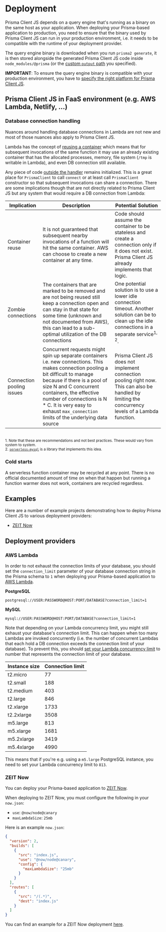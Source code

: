 # Deployment

Prisma Client JS depends on a query engine that's running as a binary on the same host as your application. When deploying your Prisma-based application to production, you need to ensure that the binary used by Prisma Client JS can run in your production environment, i.e. it needs to be compatible with the runtime of your deployment provider.

The query engine binary is downloaded when you run `prisma2 generate`, it is then stored alongside the generated Prisma Client JS code inside `node_modules/@prisma` (or the [custom `output` path](./codegen-and-node-setup.md) you specified).

**IMPORTANT**: To ensure the query engine binary is compatible with your production environment, you have to [specify the right platform for Prisma Client JS](../core/generators/prisma-client-js.md#specifying-the-right-platform-for-prisma-client-js).

## Prisma Client JS in FaaS environment (e.g. AWS Lambda, Netlify, ...)

### Database connection handling

Nuances around handling database connections in Lambda are not new and most of those nuances also apply to Prisma Client JS.

Lambda has the concept of [reusing a container](https://aws.amazon.com/blogs/compute/container-reuse-in-lambda/) which means that for subsequent invocations of
the same function it may use an already existing container that has the allocated processes, memory, file system (`/tmp` is writable in Lambda), and even DB
connection still available.

Any piece of code [outside the handler](https://docs.aws.amazon.com/lambda/latest/dg/programming-model-v2.html) remains initialized. This is a great place for
`PrismaClient` to call `connect` or at least call `PrismaClient` constructor so that subsequent invocations can share a connection. There are some implications though that are not directly related to Prisma Client JS but any system that would require a DB connection from Lambda:

| Implication               | Description                                                                                                                                                                                                                                                                                                                           | Potential Solution                                                                                                                                               |
| ------------------------- | ------------------------------------------------------------------------------------------------------------------------------------------------------------------------------------------------------------------------------------------------------------------------------------------------------------------------------------- | ---------------------------------------------------------------------------------------------------------------------------------------------------------------- |
| Container reuse           | It is not guaranteed that subsequent nearby invocations of a function will hit the same container. AWS can choose to create a new container at any time.                                                                                                                                                                              | Code should assume the container to be stateless and create a connection only if it does not exist. Prisma Client JS already implements that logic.                        |
| Zombie connections        | The containers that are marked to be removed and are not being reused still keep a connection open and can stay in that state for some time (unknown and not documented from AWS), this can lead to a sub-optimal utilization of the DB connections                                                                                   | One potential solution is to use a lower idle connection timeout. Another solution can be to clean up the idle connections in a separate service<sup>1, 2</sup>. |
| Connection pooling issues | Concurrent requests might spin up separate containers i.e. new connections. This makes connection pooling a bit difficult to manage because if there is a pool of size N and C concurrent containers, the effective number of connections is N \* C. It is very easy to exhaust `max_connection` limits of the underlying data source | Prisma Client JS does not implement connection pooling right now. This can also be handled by limiting the concurrency levels of a Lambda function.                        |

<br />
<sup>
1. Note that these are recommendations and not best practices. These would vary from system to system.
</sup>
<br />
<sup>
2. <a href="https://github.com/jeremydaly/serverless-mysql"><code>serverless-mysql</code></a> is a library that implements this idea.
</sup>

### Cold starts

A serverless function container may be recycled at any point. There is no official documented amount of time on when that happen but running a function warmer
does not work, containers are recycled regardless.

## Examples

Here are a number of example projects demonstrating how to deploy Prisma Client JS to various deployment providers:

- [ZEIT Now](https://github.com/prisma/prisma-examples/tree/prisma2/deployment-platforms/zeit-now)

## Deployment providers

### AWS Lambda

In order to not exhaust the connection limits of your database, you should set the `connection_limit` parameter of your database connection string in the Prisma schema to `1` when deploying your Prisma-based application to [AWS Lambda]().

**PostgreSQL**

```
postgresql://USER:PASSWORD@HOST:PORT/DATABASE?connection_limit=1
```

**MySQL**

```
mysql://USER:PASSWORD@HOST:PORT/DATABASE?connection_limit=1
```

Note that depending on your Lambda concurrency limit, you might still exhaust your database's connection limit. This can happen when too many Lambdas are invoked concurrently (i.e. the number of concurrent Lambdas that each hold a DB connection exceeds the connection limit of your database). To prevent this, you should [set your Lambda concurrency limit](https://docs.aws.amazon.com/lambda/latest/dg/configuration-concurrency.html) to number that represents the connection limit of your database.

| Instance size | Connection limit |
| :----------- | :------------ |
|   t2.micro    |       77       |
|   t2.small    |      188       |
|   t2.medium   |      403       |
|   t2.large    |      846       |
|   t2.xlarge   |      1733      |
|  t2.2xlarge   |      3508      |
|   m5.large    |      813       |
|   m5.xlarge   |      1681      |
|  m5.2xlarge   |      3419      |
|  m5.4xlarge   |      4990      |

This means that if you're e.g. using a `m5.large` PostgreSQL instance, you need to set your Lambda concurrency limit to `813`.

### ZEIT Now

You can deploy your Prisma-based application to [ZEIT Now](https://zeit.co/now).

When deploying to ZEIT Now, you must configure the following in your `now.json`:

- `use`: `@now/node@canary`
- `maxLambdaSize`: `25mb`

Here is an example `now.json`:

```json
{
  "version": 2,
  "builds": [
    {
      "src": "index.js",
      "use": "@now/node@canary",
      "config": {
        "maxLambdaSize": "25mb"
      }
    }
  ],
  "routes": [
    {
      "src": "/(.*)",
      "dest": "index.js"
    }
  ]
}
```

You can find an example for a ZEIT Now deployment [here](https://github.com/prisma/prisma-examples/tree/prisma2/deployment-platforms/zeit-now).
